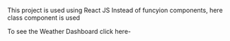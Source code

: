 This project is used using React JS
Instead of funcyion components, here class component is used

To see the Weather Dashboard click here-